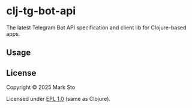 # clj-tg-bot-api

The latest Telegram Bot API specification and client lib for Clojure-based apps.

## Usage



## License

Copyright © 2025 Mark Sto

Licensed under [EPL 1.0](LICENSE) (same as Clojure).
